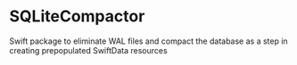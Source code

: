 # SQLiteCompactor
Swift package to eliminate WAL files and compact the database as a step in creating prepopulated SwiftData resources
